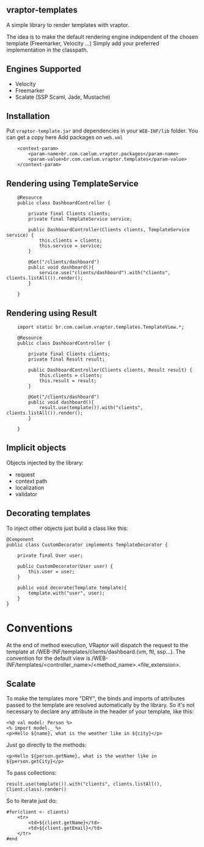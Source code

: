 ## vraptor-templates

A simple library to render templates with vraptor. 

The idea is to make the default rendering engine independent of the chosen template (Freemarker, Velocity ...) 
Simply add your preferred implementation in the classpath. 

Engines Supported
------

* Velocity
* Freemarker
* Scalate (SSP Scaml, Jade, Mustache) 

Installation
------

Put `vraptor-template.jar` and dependencies in your `WEB-INF/lib` folder. You can get a copy here
Add packages on `web.xml`

		<context-param>
        	<param-name>br.com.caelum.vraptor.packages</param-name>
	        <param-value>br.com.caelum.vraptor.templates</param-value>
    	</context-param>

Rendering using TemplateService 
------

		@Resource
		public class DashboardController {
		
			private final Clients clients;
			private final TemplateService service;
		
			public DashboardController(Clients clients, TemplateService service) {
				this.clients = clients;
				this.service = service;
			}
			
			@Get("/clients/dashboard")
			public void dashboard(){
				service.use("clients/dashboard").with("clients", clients.listAll()).render();
			}
			
		}
		
Rendering using Result 
------
		
		import static br.com.caelum.vraptor.templates.TemplateView.*;
		
		@Resource
		public class DashboardController {
		
			private final Clients clients;
			private final Result result;
		
			public DashboardController(Clients clients, Result result) {
				this.clients = clients;
				this.result = result;
			}
			
			@Get("/clients/dashboard")
			public void dashboard(){
				result.use(template()).with("clients", clients.listAll()).render();
			}
			
		}

Implicit objects 
------

Objects injected by the library: 

* request
* context path
* localization
* validator

Decorating templates 
------

To inject other objects just build a class like this: 

	@Component
	public class CustomDecorator implements TemplateDecorator {

		private final User user;
	
		public CustomDecorator(User user) {
			this.user = user;
		}
	
		public void decorate(Template template){
			template.with("user", user);
		}
	}

# Conventions 

At the end of method execution, VRaptor will dispatch the request to the template at /WEB-INF/templates/clients/dashboard.(vm, ftl, ssp...). 
The convention for the default view is /WEB-INF/templates/<controller_name>/<method_name>.<file_extension>.

Scalate
------

To make the templates more "DRY", the binds and imports of attributes passed to the template are resolved automatically by the library.
So it's not necessary to declare any attribute in the header of your template, like this:

	<%@ val model: Person %>
	<% import model._ %>
	<p>Hello ${name}, what is the weather like in ${city}</p>
	
Just go directly to the methods:
	
	<p>Hello ${person.getName}, what is the weather like in ${person.getCity}</p>

To pass collections:

	result.use(template()).with("clients", clients.listAll(), Client.class).render()

So to iterate just do:

	#for(client <- clients)
    	<tr>  
	      	<td>${client.getName}</td>          
	      	<td>${client.getEmail}</td>
	   	</tr>  
	#end
